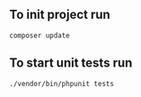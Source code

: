 ## To init project run
```
composer update
```

## To start unit tests run
```
./vendor/bin/phpunit tests
```
